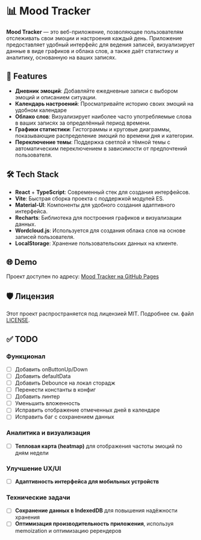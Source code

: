 # 📊 Mood Tracker

**Mood Tracker** — это веб-приложение, позволяющее пользователям отслеживать свои эмоции и настроения каждый день. Приложение предоставляет удобный интерфейс для ведения записей, визуализирует данные в виде графиков и облака слов, а также даёт статистику и аналитику, основанную на ваших записях.

## 🚀 Features

-   **Дневник эмоций**: Добавляйте ежедневные записи с выбором эмоций и описанием ситуации.
-   **Календарь настроений**: Просматривайте историю своих эмоций на удобном календаре
-   **Облако слов**: Визуализирует наиболее часто употребляемые слова в ваших записях за определённый период времени.
-   **Графики статистики**: Гистограммы и круговые диаграммы, показывающие распределение эмоций по времени дня и категории.
-   **Переключение темы**: Поддержка светлой и тёмной темы с автоматическим переключением в зависимости от предпочтений пользователя.

## 🛠️ Tech Stack

-   **React** + **TypeScript**: Современный стек для создания интерфейсов.
-   **Vite**: Быстрая сборка проекта с поддержкой модулей ES.
-   **Material-UI**: Компоненты для удобного создания адаптивного интерфейса.
-   **Recharts**: Библиотека для построения графиков и визуализации данных.
-   **Wordcloud.js**: Используется для создания облака слов на основе записей пользователя.
-   **LocalStorage**: Хранение пользовательских данных на клиенте.

## 🌐 Demo

Проект доступен по адресу: [Mood Tracker на GitHub Pages](https://shilllo.github.io/mood-tracker/)

## 🛡️ Лицензия

Этот проект распространяется под лицензией MIT. Подробнее см. файл [LICENSE](./LICENSE).

## ✅ TODO

### Функционал

-   [ ] Добавить onButtonUp/Down
-   [ ] Добавить defaultData
-   [ ] Добавить Debounce на локал сторадж
-   [ ] Перенести константы в конфиг
-   [ ] Добавить линтер
-   [ ] Уменьшить вложенность
-   [ ] Исправить отображение отмеченных дней в календаре
-   [ ] Исправить баг с сохранением данных

### Аналитика и визуализация

-   [ ] **Тепловая карта (heatmap)** для отображения частоты эмоций по дням недели

### Улучшение UX/UI

-   [ ] **Адаптивность интерфейса для мобильных устройств**

### Технические задачи

-   [ ] **Сохранение данных в IndexedDB** для повышения надёжности хранения
-   [ ] **Оптимизация производительность приложения**, используя memoization и оптимизацию ререндеров
